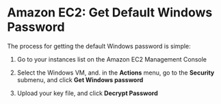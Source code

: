 # Amazon EC2: Get Default Windows Password

The process for getting the default Windows password is simple:

1. Go to your instances list on the Amazon EC2 Management Console

2. Select the Windows VM, and. in the **Actions** menu, go to the **Security** submenu, and click **Get Windows password**

3. Upload your key file, and click **Decrypt Password**

